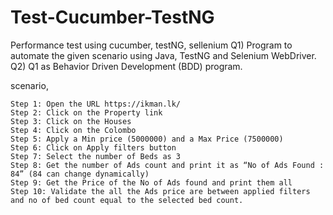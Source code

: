 # Test-Cucumber-TestNG
Performance test using cucumber, testNG, sellenium
Q1) Program to automate the given scenario using Java, TestNG and Selenium WebDriver. 
Q2) Q1 as Behavior Driven Development (BDD) program.
 
scenario,

	Step 1: Open the URL https://ikman.lk/
	Step 2: Click on the Property link
	Step 3: Click on the Houses
	Step 4: Click on the Colombo
	Step 5: Apply a Min price (5000000) and a Max Price (7500000)
	Step 6: Click on Apply filters button
	Step 7: Select the number of Beds as 3
	Step 8: Get the number of Ads count and print it as “No of Ads Found : 84” (84 can change dynamically)
	Step 9: Get the Price of the No of Ads found and print them all
	Step 10: Validate the all the Ads price are between applied filters and no of bed count equal to the selected bed count. 

